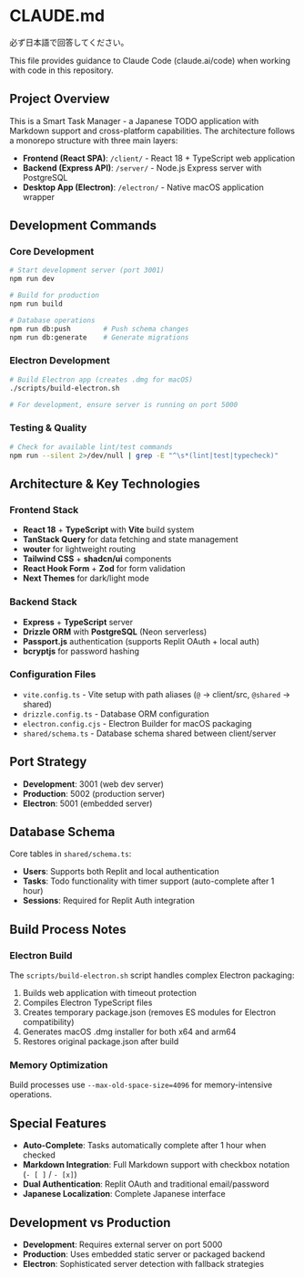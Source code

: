 # CLAUDE.md

必ず日本語で回答してください。

This file provides guidance to Claude Code (claude.ai/code) when working with code in this repository.

## Project Overview

This is a Smart Task Manager - a Japanese TODO application with Markdown support and cross-platform capabilities. The architecture follows a monorepo structure with three main layers:

- **Frontend (React SPA)**: `/client/` - React 18 + TypeScript web application
- **Backend (Express API)**: `/server/` - Node.js Express server with PostgreSQL
- **Desktop App (Electron)**: `/electron/` - Native macOS application wrapper

## Development Commands

### Core Development

```bash
# Start development server (port 3001)
npm run dev

# Build for production
npm run build

# Database operations
npm run db:push        # Push schema changes
npm run db:generate    # Generate migrations
```

### Electron Development

```bash
# Build Electron app (creates .dmg for macOS)
./scripts/build-electron.sh

# For development, ensure server is running on port 5000
```

### Testing & Quality

```bash
# Check for available lint/test commands
npm run --silent 2>/dev/null | grep -E "^\s*(lint|test|typecheck)"
```

## Architecture & Key Technologies

### Frontend Stack

- **React 18** + **TypeScript** with **Vite** build system
- **TanStack Query** for data fetching and state management
- **wouter** for lightweight routing
- **Tailwind CSS** + **shadcn/ui** components
- **React Hook Form** + **Zod** for form validation
- **Next Themes** for dark/light mode

### Backend Stack

- **Express** + **TypeScript** server
- **Drizzle ORM** with **PostgreSQL** (Neon serverless)
- **Passport.js** authentication (supports Replit OAuth + local auth)
- **bcryptjs** for password hashing

### Configuration Files

- `vite.config.ts` - Vite setup with path aliases (`@` → client/src, `@shared` → shared)
- `drizzle.config.ts` - Database ORM configuration
- `electron.config.cjs` - Electron Builder for macOS packaging
- `shared/schema.ts` - Database schema shared between client/server

## Port Strategy

- **Development**: 3001 (web dev server)
- **Production**: 5002 (production server)
- **Electron**: 5001 (embedded server)

## Database Schema

Core tables in `shared/schema.ts`:

- **Users**: Supports both Replit and local authentication
- **Tasks**: Todo functionality with timer support (auto-complete after 1 hour)
- **Sessions**: Required for Replit Auth integration

## Build Process Notes

### Electron Build

The `scripts/build-electron.sh` script handles complex Electron packaging:

1. Builds web application with timeout protection
2. Compiles Electron TypeScript files
3. Creates temporary package.json (removes ES modules for Electron compatibility)
4. Generates macOS .dmg installer for both x64 and arm64
5. Restores original package.json after build

### Memory Optimization

Build processes use `--max-old-space-size=4096` for memory-intensive operations.

## Special Features

- **Auto-Complete**: Tasks automatically complete after 1 hour when checked
- **Markdown Integration**: Full Markdown support with checkbox notation (`- [ ]` / `- [x]`)
- **Dual Authentication**: Replit OAuth and traditional email/password
- **Japanese Localization**: Complete Japanese interface

## Development vs Production

- **Development**: Requires external server on port 5000
- **Production**: Uses embedded static server or packaged backend
- **Electron**: Sophisticated server detection with fallback strategies
